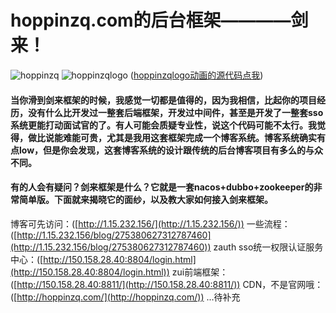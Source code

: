 # hoppinzq.com的后台框架————剑来！
![hoppinzq](https://images.gitee.com/uploads/images/2021/0930/192956_f3d9482b_5294558.png "hoppinzq.png")
![hoppinzqlogo](https://images.gitee.com/uploads/images/2021/0930/201304_6e8f53a0_5294558.gif "hoppinzqlogo.gif")
([hoppinzqlogo动画的源代码点我](https://gitee.com/hoppin/hoppinzq-logo))

#### 当你滑到剑来框架的时候，我感觉一切都是值得的，因为我相信，比起你的项目经历，没有什么比开发过一整套后端框架，开发过中间件，甚至是开发了一整套sso系统更能打动面试官的了。有人可能会质疑专业性，说这个代码可能不太行。我觉得，做比说能难能可贵，尤其是我用这套框架完成一个博客系统。博客系统确实有点low，但是你会发现，这套博客系统的设计跟传统的后台博客项目有多么的与众不同。

#### 有的人会有疑问？剑来框架是什么？它就是一套nacos+dubbo+zookeeper的非常简单版。下面就来揭晓它的面纱，以及教大家如何接入剑来框架。
博客可先访问：([http://1.15.232.156/](http://1.15.232.156/)) 
一些流程：([http://1.15.232.156/blog/275380627312787460](http://1.15.232.156/blog/275380627312787460)) 
zauth sso统一权限认证服务中心：([http://150.158.28.40:8804/login.html](http://150.158.28.40:8804/login.html)) 
zui前端框架：([http://150.158.28.40:8811/](http://150.158.28.40:8811/)) 
CDN，不是官网哦：([http://hoppinzq.com/](http://hoppinzq.com/)) 
...待补充

